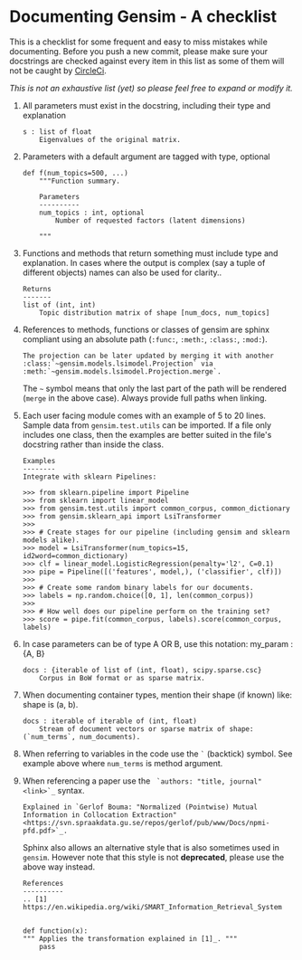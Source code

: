 # Documenting Gensim - A checklist

This is a checklist for some frequent and easy to miss mistakes while documenting.
Before you push a new commit, please make sure your docstrings are checked against every item in this list
as some of them will not be caught by [CircleCi](https://circleci.com/).

*This is not an exhaustive list (yet) so please feel free to expand or modify it.*


1. All parameters must exist in the docstring, including their type and explanation
	```
	s : list of float
		Eigenvalues of the original matrix.
	```

2. Parameters with a default argument are tagged with type, optional
	```
	def f(num_topics=500, ...)
		"""Function summary.

		Parameters
		----------
		num_topics : int, optional
			Number of requested factors (latent dimensions)

		"""
	```

3. Functions and methods that return something must include type and explanation. In cases where the output is complex
   (say a tuple of different objects) names can also be used for clarity..
	```
	Returns
	-------
	list of (int, int)
		Topic distribution matrix of shape [num_docs, num_topics]
	```

4. References to methods, functions or classes of gensim are sphinx compliant using an absolute path (`:func:`, `:meth:`, `:class:`, `:mod:`).
	
	```
	The projection can be later updated by merging it with another 
	:class:`~gensim.models.lsimodel.Projection` via :meth:`~gensim.models.lsimodel.Projection.merge`.
	```
	The `~` symbol means that only the last part of the path will be rendered (`merge` in the above case). Always
	provide full paths when linking.

5. Each user facing module comes with an example of 5 to 20 lines. Sample data from `gensim.test.utils` can be imported.
   If a file only includes one class, then the examples are better suited in the file's docstring rather than inside the class.
	```
	Examples
	--------
	Integrate with sklearn Pipelines:

	>>> from sklearn.pipeline import Pipeline
	>>> from sklearn import linear_model
	>>> from gensim.test.utils import common_corpus, common_dictionary
	>>> from gensim.sklearn_api import LsiTransformer
	>>>
	>>> # Create stages for our pipeline (including gensim and sklearn models alike).
	>>> model = LsiTransformer(num_topics=15, id2word=common_dictionary)
	>>> clf = linear_model.LogisticRegression(penalty='l2', C=0.1)
	>>> pipe = Pipeline([('features', model,), ('classifier', clf)])
	>>>
	>>> # Create some random binary labels for our documents.
	>>> labels = np.random.choice([0, 1], len(common_corpus))
	>>>
	>>> # How well does our pipeline perform on the training set?
	>>> score = pipe.fit(common_corpus, labels).score(common_corpus, labels)
	```

6. In case parameters can be of type A OR B, use this notation: my_param : {A, B}
	```
	docs : {iterable of list of (int, float), scipy.sparse.csc}
		Corpus in BoW format or as sparse matrix.
	```

7. When documenting container types, mention their shape (if known) like: shape is (a, b).
	```
	docs : iterable of iterable of (int, float)
		Stream of document vectors or sparse matrix of shape: (`num_terms`, num_documents).
	```

8. When referring to variables in the code use the `` ` `` (backtick) symbol.
See example above where `num_terms` is method argument.

9. When referencing a paper use the `` `authors: "title, journal" <link>`_`` syntax.
	```
	Explained in `Gerlof Bouma: "Normalized (Pointwise) Mutual Information in Collocation Extraction"
	<https://svn.spraakdata.gu.se/repos/gerlof/pub/www/Docs/npmi-pfd.pdf>`_.
	```
	
	Sphinx also allows an alternative style that is also sometimes used in `gensim`. However note that this style
	is not **deprecated**, please use the above way instead.
	```
	References
    ----------
    .. [1] https://en.wikipedia.org/wiki/SMART_Information_Retrieval_System


	def function(x):
	""" Applies the transformation explained in [1]_. """
		pass
	```










